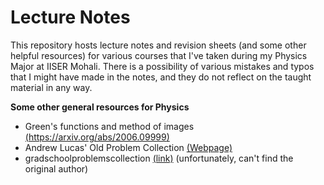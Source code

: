 # Lecture Notes
This repository hosts lecture notes and revision sheets (and some other helpful resources) for various courses that I've taken during my Physics Major at IISER Mohali. There is a possibility of various mistakes and typos that I might have made in the notes, and they do not reflect on the taught material in any way.

**Some other general resources for Physics**
* Green's functions and method of images [(https://arxiv.org/abs/2006.09999)](https://arxiv.org/abs/2006.09999)
* Andrew Lucas' Old Problem Collection [(Webpage)](https://www.alucasphys.com/problems.html)
* gradschoolproblemscollection [(link)](https://github.com/kunal1729verma/lecture_notes_physics_iiserm/blob/main/_Miscellaneous%20Resources/gradschoolproblemcollection.zip?raw=true) (unfortunately, can't find the original author)
